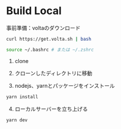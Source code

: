 # Build Local

事前準備：voltaのダウンロード  
```bash
curl https://get.volta.sh | bash
```
```bash
source ~/.bashrc # または ~/.zshrc
```

1. clone

2. クローンしたディレクトリに移動

3. nodejs、yarnとパッケージをインストール  
```bash
yarn install
```

4. ローカルサーバーを立ち上げる
```bash
yarn dev
```
